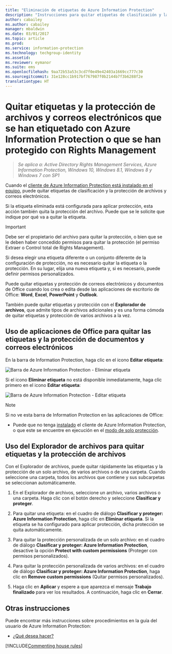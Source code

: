 ```yaml
---
title: "Eliminación de etiquetas de Azure Information Protection"
description: "Instrucciones para quitar etiquetas de clasificación y la protección de archivos que se han etiquetado con Azure Information Protection o que se han protegido con Rights Management."
author: cabailey
ms.author: cabailey
manager: mbaldwin
ms.date: 03/01/2017
ms.topic: article
ms.prod: 
ms.service: information-protection
ms.technology: techgroup-identity
ms.assetid: 
ms.reviewer: eymanor
ms.suite: ems
ms.openlocfilehash: 9aa72b53a53c3cd7f0e49e42403a1669cc777c30
ms.sourcegitcommit: 31e128cc1b917bf767987f0b2144b7f3b6288f2e
translationtype: HT
---
```

# <a name="remove-labels-and-protection-from-files-and-emails-that-have-been-labeled-by-azure-information-protection-or-protected-by-rights-management"></a>Quitar etiquetas y la protección de archivos y correos electrónicos que se han etiquetado con Azure Information Protection o que se han protegido con Rights Management

>*Se aplica a: Active Directory Rights Management Services, Azure Information Protection, Windows 10, Windows 8.1, Windows 8 y Windows 7 con SP1*

Cuando el [cliente de Azure Information Protection está instalado en el equipo](install-client-app.md), puede quitar etiquetas de clasificación y la protección de archivos y correos electrónicos.

Si la etiqueta eliminada está configurada para aplicar protección, esta acción también quita la protección del archivo. Puede que se le solicite que indique por qué va a quitar la etiqueta.

> [!IMPORTANT]
> Debe ser el propietario del archivo para quitar la protección, o bien que se le deben haber concedido permisos para quitar la protección (el permiso Extraer o Control total de Rights Management).

Si desea elegir una etiqueta diferente o un conjunto diferente de la configuración de protección, no es necesario quitar la etiqueta o la protección. En su lugar, elija una nueva etiqueta y, si es necesario, puede definir permisos personalizados. 

Puede quitar etiquetas y protección de correos electrónicos y documentos de Office cuando los crea o edita desde las aplicaciones de escritorio de Office: **Word**, **Excel**, **PowerPoint** y **Outlook**. 

También puede quitar etiquetas y protección con el **Explorador de archivos**, que admite tipos de archivos adicionales y es una forma cómoda de quitar etiquetas y protección de varios archivos a la vez.

## <a name="using-office-apps-to-remove-labels-and-protection-from-documents-and-emails"></a>Uso de aplicaciones de Office para quitar las etiquetas y la protección de documentos y correos electrónicos

En la barra de Information Protection, haga clic en el icono **Editar etiqueta**:

![Barra de Azure Information Protection - Eliminar etiqueta](../media/delete-label.png)

Si el icono **Eliminar etiqueta** no está disponible inmediatamente, haga clic primero en el icono **Editar etiqueta**:

![Barra de Azure Information Protection - Editar etiqueta](../media/edit-label.png)

> [!NOTE]
> Si no ve esta barra de Information Protection en las aplicaciones de Office:
> 
> - Puede que no tenga [instalado](install-client-app.md) el cliente de Azure Information Protection, o que este se encuentre en ejecución en el [modo de solo protección](client-protection-only-mode.md).

## <a name="using-file-explorer-to-remove-labels-and-protection-from-files"></a>Uso del Explorador de archivos para quitar etiquetas y la protección de archivos

Con el Explorador de archivos, puede quitar rápidamente las etiquetas y la protección de un solo archivo, de varios archivos o de una carpeta. Cuando seleccione una carpeta, todos los archivos que contiene y sus subcarpetas se seleccionan automáticamente. 

1.  En el Explorador de archivos, seleccione un archivo, varios archivos o una carpeta. Haga clic con el botón derecho y seleccione **Clasificar y proteger**.

2. Para quitar una etiqueta: en el cuadro de diálogo **Clasificar y proteger: Azure Information Protection**, haga clic en **Eliminar etiqueta**. Si la etiqueta se ha configurado para aplicar protección, dicha protección se quita automáticamente.

3. Para quitar la protección personalizada de un solo archivo: en el cuadro de diálogo **Clasificar y proteger: Azure Information Protection**, desactive la opción **Protect with custom permissions** (Proteger con permisos personalizados).
    
4. Para quitar la protección personalizada de varios archivos: en el cuadro de diálogo **Clasificar y proteger: Azure Information Protection**, haga clic en **Remove custom permissions** (Quitar permisos personalizados).

5. Haga clic en **Aplicar** y espere a que aparezca el mensaje **Trabajo finalizado** para ver los resultados. A continuación, haga clic en **Cerrar**.


## <a name="other-instructions"></a>Otras instrucciones
Puede encontrar más instrucciones sobre procedimientos en la guía del usuario de Azure Information Protection:

- [¿Qué desea hacer?](client-user-guide.md#what-do-you-want-to-do)


[!INCLUDE[Commenting house rules](../includes/houserules.md)]